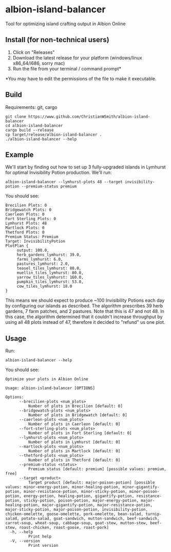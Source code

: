 # albion-island-balancer
Tool for optimizing island crafting output in Albion Online

## Install (for non-technical users)
1. Click on "Releases"
2. Download the latest release for your platform (windows/linux x86_64/i686, sorry mac)
3. Run the file from your terminal / command prompt*

*You may have to edit the permissions of the file to make it executable.

## Build
Requirements: git, cargo
```
git clone https://www.github.com/ChristianWSmith/albion-island-balancer
cd albion-island-balancer
cargo build --release
cp target/release/albion-island-balancer .
./albion-island-balancer --help
```

## Example
We'll start by finding out how to set up 3 fully-upgraded islands in Lymhurst for optimal Invisibility Potion production.  We'll run:
```
albion-island-balancer --lymhurst-plots 48 --target invisibility-potion --premium-status premium
```
You should see:
```
Brecilien Plots: 0
Bridgewatch Plots: 0
Caerleon Plots: 0
Fort Sterling Plots: 0
Lymhurst Plots: 48
Martlock Plots: 0
Thetford Plots: 0
Premium Status: Premium
Target: InvisibilityPotion
PlotPlan {
     output: 100.0,
     herb_gardens_lymhurst: 39.0,
     farms_lymhurst: 6.0,
     pastures_lymhurst: 2.0,
     teasel_tiles_lymhurst: 80.0,
     muellin_tiles_lymhurst: 80.0,
     yarrow_tiles_lymhurst: 160.0,
     pumpkin_tiles_lymhurst: 53.0,
     cow_tiles_lymhurst: 18.0 
}
```
This means we should expect to produce ~100 Invisibility Potions each day by configuring our islands as described.  The algorithm prescribes 39 herb gardens, 7 farm patches, and 2 pastures.  Note that this is 47 and not 48.  In this case, the algorithm determined that it couldn't increase throughput by using all 48 plots instead of 47, therefore it decided to "refund" us one plot.

## Usage
Run:
```
albion-island-balancer --help
```
You should see:
```
Optimize your plots in Albion Online

Usage: albion-island-balancer [OPTIONS]

Options:
      --brecilien-plots <num_plots>
          Number of plots in Brecilien [default: 0]
      --bridgewatch-plots <num_plots>
          Number of plots in Bridgewatch [default: 0]
      --caerleon-plots <num_plots>
          Number of plots in Caerleon [default: 0]
      --fort-sterling-plots <num_plots>
          Number of plots in Fort Sterling [default: 0]
      --lymhurst-plots <num_plots>
          Number of plots in Lymhurst [default: 0]
      --martlock-plots <num_plots>
          Number of plots in Martlock [default: 0]
      --thetford-plots <num_plots>
          Number of plots in Thetford [default: 0]
      --premium-status <status>
          Premium status [default: premium] [possible values: premium, free]
      --target <product>
          Target product [default: major-poison-potion] [possible values: minor-energy-potion, minor-healing-potion, minor-gigantify-potion, minor-resistance-potion, minor-sticky-potion, minor-poison-potion, energy-potion, healing-potion, gigantify-potion, resistance-potion, sticky-potion, poison-potion, major-energy-potion, major-healing-potion, major-gigantify-potion, major-resistance-potion, major-sticky-potion, major-poison-potion, invisibility-potion, chicken-omelette, goose-omelette, pork-omelette, bean-salad, turnip-salad, potato-salad, goat-sandwich, mutton-sandwich, beef-sandwich, carrot-soup, wheat-soup, cabbage-soup, goat-stew, mutton-stew, beef-stew, roast-chicken, roast-goose, roast-pork]
  -h, --help
          Print help
  -V, --version
          Print version
```